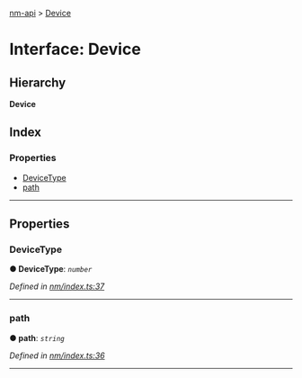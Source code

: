 [nm-api](../README.md) > [Device](../interfaces/device.md)

# Interface: Device

## Hierarchy

**Device**

## Index

### Properties

* [DeviceType](device.md#devicetype)
* [path](device.md#path)

---

## Properties

<a id="devicetype"></a>

###  DeviceType

**● DeviceType**: *`number`*

*Defined in [nm/index.ts:37](https://github.com/resin-io-modules/nm-api/blob/e38e336/lib/nm/index.ts#L37)*

___
<a id="path"></a>

###  path

**● path**: *`string`*

*Defined in [nm/index.ts:36](https://github.com/resin-io-modules/nm-api/blob/e38e336/lib/nm/index.ts#L36)*

___

